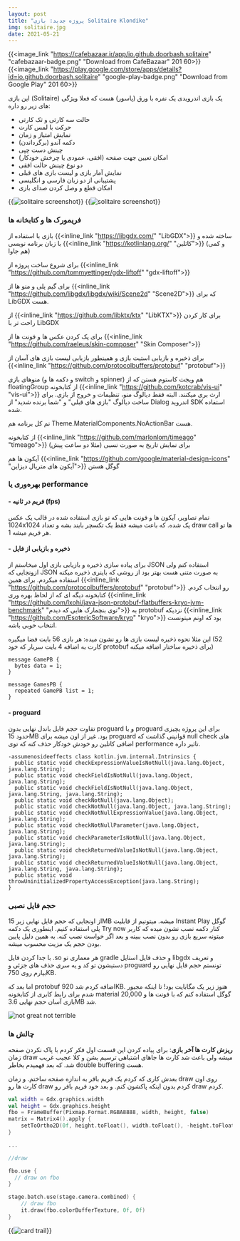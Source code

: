 ```yaml
---
layout: post
title: "پروژه جدید: بازی Solitaire Klondike"
img: solitaire.jpg
date: 2021-05-21
---
```


{{<image_link "https://cafebazaar.ir/app/io.github.doorbash.solitaire" "cafebazaar-badge.png" "Download from CafeBazaar" 201 60>}}
{{<image_link "https://play.google.com/store/apps/details?id=io.github.doorbash.solitaire" "google-play-badge.png" "Download from Google Play" 201 60>}}

این بازی (Solitaire) یک بازی اندرویدی یک نفره با ورق (پاسور) هست که فعلا ویژگی های زیر رو داره:
- حالت سه کارتی و تک کارتی
- حرکت با لمس کارت
- نمایش امتیاز و زمان
- دکمه آندو (برگرداندن)
- چینش دست چپی
- امکان تعیین جهت صفحه (افقی، عمودی یا چرخش خودکار)
- دو نوع چینش حالت افقی
- نمایش آمار بازی و لیست بازی های قبلی 
- پشتیبانی از دو زبان فارسی و انگلیسی
- امکان قطع و وصل کردن صدای بازی

{{<image src="solitaire_screenshot_1.jpg" alt="solitaire screenshot">}}
{{<image src="solitaire_screenshot_2.jpg" alt="solitaire screenshot">}}

### فریمورک ها و کتابخانه ها
بازی با استفاده از {{<inline_link "https://libgdx.com/" "LibGDX">}} ساخته شده و با زبان برنامه نویسی {{<inline_link "https://kotlinlang.org/" "کاتلین">}} (و کمی هم جاوا)

برای شروع ساخت پروژه از {{<inline_link "https://github.com/tommyettinger/gdx-liftoff" "gdx-liftoff">}}

برای گیم پلی و منو ها از {{<inline_link "https://github.com/libgdx/libgdx/wiki/Scene2d" "Scene2D">}} که برای LibGDX هست. 

از {{<inline_link "https://github.com/libktx/ktx" "LibKTX">}} برای کار کردن راحت تر با LibGDX

برای پک کردن عکس ها و فونت ها از {{<inline_link "https://github.com/raeleus/skin-composer" "Skin Composer">}}

برای ذخیره و بازیابی استیت بازی و همینطور بازیابی لیست بازی های آسان از {{<inline_link "https://github.com/protocolbuffers/protobuf" "protobuf">}}

 منوهای بازی (و دکمه ها و switch و spinner) هم ویجت کاستوم هستن که از  floatingGroup از کتابخونه {{<inline_link "https://github.com/kotcrab/vis-ui" "vis-ui">}} ارث بری میکنند. البته فقط دیالوگ منو، تنظیمات و خروج از بازی.
برای ساخت دیالوگ "بازی های قبلی" و "شما برنده شدید" از Dialog اندروید SDK استفاده شده. 

تم کل برنامه هم Theme.MaterialComponents.NoActionBar هست. 

از کتابخونه {{<inline_link "https://github.com/marlonlom/timeago" "timeago">}} برای نمایش تاریخ به صورت نسبی (مثلا دو ساعت پیش)

آیکون ها هم {{<inline_link "https://github.com/google/material-design-icons" "آیکون های متریال دیزاین">}} گوگل هستن

### بهره‌وری یا performance

#### - فریم در ثانیه (fps)

 تمام تصاویر، آیکون ها و فونت هایی که تو بازی استفاده شده در قالب یک عکس 1024x1024 پک شده. که باعث میشه فقط یک تکسچر بایند بشه و تعداد draw call ها تو هر فریم میشه 1.

#### - ذخیره و بازیابی از فایل
برای پیاده سازی ذخیره و بازیابی بازی اول میخاستم از JSON استفاده کنم ولی ازونجایی که JSON به صورت متنی هست بهتر بود از روشی که باینری ذخیره میکنه استفاده میکردم. برای همین {{<inline_link "https://github.com/protocolbuffers/protobuf" "protobuf">}} رو انتخاب کردم. کتابخونه دیگه ای که از لحاظ بهره وری {{<inline_link "https://github.com/lxohi/java-json-protobuf-flatbuffers-kryo-jvm-benchmark" "توی بنچمارک هایی که دیدم">}} به protobuf نزدیکه {{<inline_link "https://github.com/EsotericSoftware/kryo" "kryo">}} بود که اونم میتونست انتخاب خوبی باشه.

این مثلا نحوه ذخیره لیست بازی ها رو نشون میده:
هر بازی 56 بایت فضا میگیره (52 کارت به اضافه 4 بایت سربار که خود protobuf برای ذخیره ساختار اضافه میکنه)

```plaintext
message GamePB {
  bytes data = 1;
}

message GamesPB {
  repeated GamePB list = 1;
}
```

#### - proguard
تفاوت حجم فایل باندل نهایی بدون proguard و با proguard برای این پروژه یچیزی حدود 15MB بود. 
غیر از اون میشه برای proguard قوانینی گذاشت که null check های اضافی کاتلین رو خودش خودکار حذف کنه که توی performance تاثیر داره.

```plaintext
-assumenosideeffects class kotlin.jvm.internal.Intrinsics {
  public static void checkExpressionValueIsNotNull(java.lang.Object, java.lang.String);
  public static void checkFieldIsNotNull(java.lang.Object, java.lang.String);
  public static void checkFieldIsNotNull(java.lang.Object, java.lang.String, java.lang.String);
  public static void checkNotNull(java.lang.Object);
  public static void checkNotNull(java.lang.Object, java.lang.String);
  public static void checkNotNullExpressionValue(java.lang.Object, java.lang.String);
  public static void checkNotNullParameter(java.lang.Object, java.lang.String);
  public static void checkParameterIsNotNull(java.lang.Object, java.lang.String);
  public static void checkReturnedValueIsNotNull(java.lang.Object, java.lang.String);
  public static void checkReturnedValueIsNotNull(java.lang.Object, java.lang.String, java.lang.String);
  public static void throwUninitializedPropertyAccessException(java.lang.String);
}
```

### حجم فایل نصبی
از اونجایی که حجم فایل  نهایی زیر 15MB میشه. میتونیم از قابلیت Instant Play گوگل پلی استفاده کنیم. اینطوری یک دکمه Try now کنار دکمه نصب نشون میده که کاربر میتونه سریع بازی رو بدون نصب ببینه و بعد اگر خواست نصب کنه. به همین دلیل پایین بودن حجم یک مزیت محسوب میشه.

با جدا کردن فایل .so هر معماری تو gradle و حذف فایل استایل libgdx و تعریف دستیشون تو کد و یه سری حذف های جزئی و proguard تونستم حجم فایل نهایی رو بیارم روی 750KB. 

اما بعد که protobuf اضافه کردم شد 920KB. هنوز زیر یک مگابایت بود! تا اینکه مجبور شدم برای رابط کابری از کتابخونه material گوگل استفاده کنم که با فونت ها و 20,000 بازی آسان حجم نهایی 3.6MB شد.

![not great not terrible](https://media.giphy.com/media/B2l0NnxK9KiVa0CXBh/giphy.gif)

### چالش ها

**ریزش کارت ها آخر بازی**:
برای پیاده کردن این قسمت اول فکر کردم با پاک نکردن صفحه زمان draw میشه ولی باعث شد کارت ها جاهای اشتباهی ترسیم بشن و کلا عجیب غریب شد. که بعد فهمیدم بخاطر double buffering هست.

بعدش کاری که کردم یک فریم بافر به اندازه صفحه ساختم. و زمان draw روی اون کارت ها رو draw کردم بدون اینکه پاکشون کنم. و بعد خود فریم بافر رو draw کردم.

```kotlin
val width = Gdx.graphics.width
val height = Gdx.graphics.height
fbo = FrameBuffer(Pixmap.Format.RGBA8888, width, height, false)
matrix = Matrix4().apply {
    setToOrtho2D(0f, height.toFloat(), width.toFloat(), -height.toFloat())
}

... 

//draw

fbo.use {
  // draw on fbo
}

stage.batch.use(stage.camera.combined) {
    // draw fbo
    it.draw(fbo.colorBufferTexture, 0f, 0f)
}
```

{{<image src="solitaire_card_trail.jpg" alt="card trail">}}
